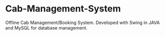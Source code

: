 # Cab-Management-System
Offline Cab Management/Booking System. Developed with Swing in JAVA and MySQL for database management.
